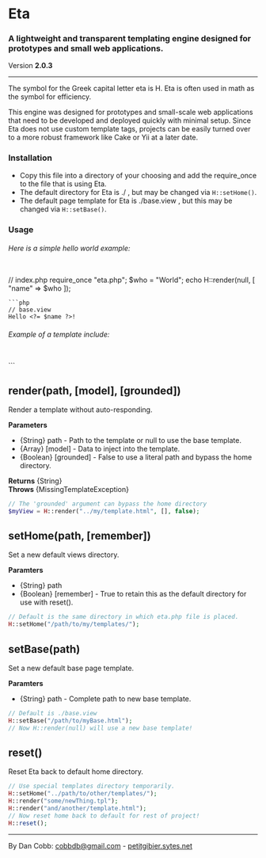 # Eta
### A lightweight and transparent templating engine designed for prototypes and small web applications.
Version **2.0.3**

---
The symbol for the Greek capital letter eta is H. Eta is often used in math as the symbol for efficiency.

This engine was designed for prototypes and small-scale web applications that need to be developed and deployed quickly with minimal setup. Since Eta does not use custom template tags, projects can be easily turned over to a more robust framework like Cake or Yii at a later date.

### Installation
* Copy this file into a directory of your choosing and add the require_once to the file that is using Eta.
* The default directory for Eta is ./ , but may be changed via ```H::setHome()```.
* The default page template for Eta is ./base.view , but this may be changed via ```H::setBase()```.

### Usage
###### Here is a simple hello world example:
> ```php
// index.php
require_once "eta.php";
$who = "World";
echo H::render(null, [
    "name" => $who
]);
```
```php
// base.view
Hello <?= $name ?>!
```

###### Example of a template include:
> ```php
<div id="myWidget">
    <?= H::render("neat/widget.html") ?>
</div>
```


## render(path, [model], [grounded])
Render a template without auto-responding.

**Parameters**
* {String} path - Path to the template or null to use the base template.
* {Array} [model] - Data to inject into the template.
* {Boolean} [grounded] - False to use a literal path and bypass the home directory.

**Returns** {String}  
**Throws** {MissingTemplateException}

```php
// The 'grounded' argument can bypass the home directory
$myView = H::render("../my/template.html", [], false);
```


## setHome(path, [remember])
Set a new default views directory.

**Paramters**
* {String} path
* {Boolean} [remember] - True to retain this as the default directory for use with reset().

```php
// Default is the same directory in which eta.php file is placed.
H::setHome("/path/to/my/templates/");
```


## setBase(path)
Set a new default base page template.

**Paramters**
* {String} path - Complete path to new base template.

```php
// Default is ./base.view
H::setBase("/path/to/myBase.html");
// Now H::render(null) will use a new base template!
```


## reset()
Reset Eta back to default home directory.

```php
// Use special templates directory temporarily.
H::setHome("../path/to/other/templates/");
H::render("some/newThing.tpl");
H::render("and/another/template.html");
// Now reset home back to default for rest of project!
H::reset();
```

---
By Dan Cobb: <cobbdb@gmail.com> - [petitgibier.sytes.net](http://petitgibier.sytes.net)
